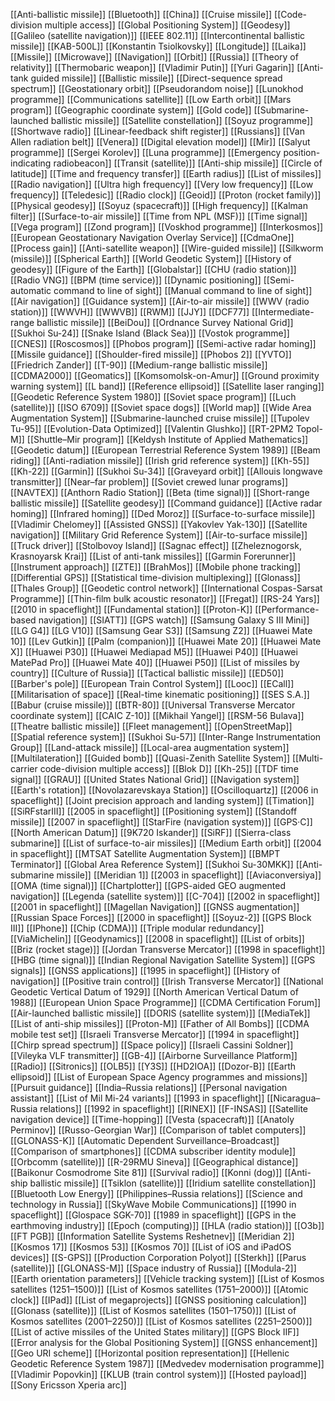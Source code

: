 [[Anti-ballistic missile]]
[[Bluetooth]]
[[China]]
[[Cruise missile]]
[[Code-division multiple access]]
[[Global Positioning System]]
[[Geodesy]]
[[Galileo (satellite navigation)]]
[[IEEE 802.11]]
[[Intercontinental ballistic missile]]
[[KAB-500L]]
[[Konstantin Tsiolkovsky]]
[[Longitude]]
[[Laika]]
[[Missile]]
[[Microwave]]
[[Navigation]]
[[Orbit]]
[[Russia]]
[[Theory of relativity]]
[[Thermobaric weapon]]
[[Vladimir Putin]]
[[Yuri Gagarin]]
[[Anti-tank guided missile]]
[[Ballistic missile]]
[[Direct-sequence spread spectrum]]
[[Geostationary orbit]]
[[Pseudorandom noise]]
[[Lunokhod programme]]
[[Communications satellite]]
[[Low Earth orbit]]
[[Mars program]]
[[Geographic coordinate system]]
[[Gold code]]
[[Submarine-launched ballistic missile]]
[[Satellite constellation]]
[[Soyuz programme]]
[[Shortwave radio]]
[[Linear-feedback shift register]]
[[Russians]]
[[Van Allen radiation belt]]
[[Venera]]
[[Digital elevation model]]
[[Mir]]
[[Salyut programme]]
[[Sergei Korolev]]
[[Luna programme]]
[[Emergency position-indicating radiobeacon]]
[[Transit (satellite)]]
[[Anti-ship missile]]
[[Circle of latitude]]
[[Time and frequency transfer]]
[[Earth radius]]
[[List of missiles]]
[[Radio navigation]]
[[Ultra high frequency]]
[[Very low frequency]]
[[Low frequency]]
[[Teledesic]]
[[Radio clock]]
[[Geoid]]
[[Proton (rocket family)]]
[[Physical geodesy]]
[[Soyuz (spacecraft)]]
[[High frequency]]
[[Kalman filter]]
[[Surface-to-air missile]]
[[Time from NPL (MSF)]]
[[Time signal]]
[[Vega program]]
[[Zond program]]
[[Voskhod programme]]
[[Interkosmos]]
[[European Geostationary Navigation Overlay Service]]
[[CdmaOne]]
[[Process gain]]
[[Anti-satellite weapon]]
[[Wire-guided missile]]
[[Silkworm (missile)]]
[[Spherical Earth]]
[[World Geodetic System]]
[[History of geodesy]]
[[Figure of the Earth]]
[[Globalstar]]
[[CHU (radio station)]]
[[Radio VNG]]
[[BPM (time service)]]
[[Dynamic positioning]]
[[Semi-automatic command to line of sight]]
[[Manual command to line of sight]]
[[Air navigation]]
[[Guidance system]]
[[Air-to-air missile]]
[[WWV (radio station)]]
[[WWVH]]
[[WWVB]]
[[RWM]]
[[JJY]]
[[DCF77]]
[[Intermediate-range ballistic missile]]
[[BeiDou]]
[[Ordnance Survey National Grid]]
[[Sukhoi Su-24]]
[[Snake Island (Black Sea)]]
[[Vostok programme]]
[[CNES]]
[[Roscosmos]]
[[Phobos program]]
[[Semi-active radar homing]]
[[Missile guidance]]
[[Shoulder-fired missile]]
[[Phobos 2]]
[[YVTO]]
[[Friedrich Zander]]
[[T-90]]
[[Medium-range ballistic missile]]
[[CDMA2000]]
[[Geomatics]]
[[Komsomolsk-on-Amur]]
[[Ground proximity warning system]]
[[L band]]
[[Reference ellipsoid]]
[[Satellite laser ranging]]
[[Geodetic Reference System 1980]]
[[Soviet space program]]
[[Luch (satellite)]]
[[ISO 6709]]
[[Soviet space dogs]]
[[World map]]
[[Wide Area Augmentation System]]
[[Submarine-launched cruise missile]]
[[Tupolev Tu-95]]
[[Evolution-Data Optimized]]
[[Valentin Glushko]]
[[RT-2PM2 Topol-M]]
[[Shuttle–Mir program]]
[[Keldysh Institute of Applied Mathematics]]
[[Geodetic datum]]
[[European Terrestrial Reference System 1989]]
[[Beam riding]]
[[Anti-radiation missile]]
[[Irish grid reference system]]
[[Kh-55]]
[[Kh-22]]
[[Garmin]]
[[Sukhoi Su-34]]
[[Graveyard orbit]]
[[Allouis longwave transmitter]]
[[Near–far problem]]
[[Soviet crewed lunar programs]]
[[NAVTEX]]
[[Anthorn Radio Station]]
[[Beta (time signal)]]
[[Short-range ballistic missile]]
[[Satellite geodesy]]
[[Command guidance]]
[[Active radar homing]]
[[Infrared homing]]
[[Ded Moroz]]
[[Surface-to-surface missile]]
[[Vladimir Chelomey]]
[[Assisted GNSS]]
[[Yakovlev Yak-130]]
[[Satellite navigation]]
[[Military Grid Reference System]]
[[Air-to-surface missile]]
[[Truck driver]]
[[Stolbovoy Island]]
[[Sagnac effect]]
[[Zheleznogorsk, Krasnoyarsk Krai]]
[[List of anti-tank missiles]]
[[Garmin Forerunner]]
[[Instrument approach]]
[[ZTE]]
[[BrahMos]]
[[Mobile phone tracking]]
[[Differential GPS]]
[[Statistical time-division multiplexing]]
[[Glonass]]
[[Thales Group]]
[[Geodetic control network]]
[[International Cospas-Sarsat Programme]]
[[Thin-film bulk acoustic resonator]]
[[Fregat]]
[[RS-24 Yars]]
[[2010 in spaceflight]]
[[Fundamental station]]
[[Proton-K]]
[[Performance-based navigation]]
[[SIATT]]
[[GPS watch]]
[[Samsung Galaxy S III Mini]]
[[LG G4]]
[[LG V10]]
[[Samsung Gear S3]]
[[Samsung Z2]]
[[Huawei Mate 10]]
[[Lev Gutkin]]
[[Palm (companion)]]
[[Huawei Mate 20]]
[[Huawei Mate X]]
[[Huawei P30]]
[[Huawei Mediapad M5]]
[[Huawei P40]]
[[Huawei MatePad Pro]]
[[Huawei Mate 40]]
[[Huawei P50]]
[[List of missiles by country]]
[[Culture of Russia]]
[[Tactical ballistic missile]]
[[ED50]]
[[Barber's pole]]
[[European Train Control System]]
[[Looc]]
[[ECall]]
[[Militarisation of space]]
[[Real-time kinematic positioning]]
[[SES S.A.]]
[[Babur (cruise missile)]]
[[BTR-80]]
[[Universal Transverse Mercator coordinate system]]
[[CAIC Z-10]]
[[Mikhail Yangel]]
[[RSM-56 Bulava]]
[[Theatre ballistic missile]]
[[Fleet management]]
[[OpenStreetMap]]
[[Spatial reference system]]
[[Sukhoi Su-57]]
[[Inter-Range Instrumentation Group]]
[[Land-attack missile]]
[[Local-area augmentation system]]
[[Multilateration]]
[[Guided bomb]]
[[Quasi-Zenith Satellite System]]
[[Multi-carrier code-division multiple access]]
[[Blok D]]
[[Kh-25]]
[[TDF time signal]]
[[GRAU]]
[[United States National Grid]]
[[Navigation system]]
[[Earth's rotation]]
[[Novolazarevskaya Station]]
[[Oscilloquartz]]
[[2006 in spaceflight]]
[[Joint precision approach and landing system]]
[[Timation]]
[[SiRFstarIII]]
[[2005 in spaceflight]]
[[Positioning system]]
[[Standoff missile]]
[[2007 in spaceflight]]
[[StarFire (navigation system)]]
[[GPS·C]]
[[North American Datum]]
[[9K720 Iskander]]
[[SiRF]]
[[Sierra-class submarine]]
[[List of surface-to-air missiles]]
[[Medium Earth orbit]]
[[2004 in spaceflight]]
[[MTSAT Satellite Augmentation System]]
[[BMPT Terminator]]
[[Global Area Reference System]]
[[Sukhoi Su-30MKK]]
[[Anti-submarine missile]]
[[Meridian 1]]
[[2003 in spaceflight]]
[[Aviaconversiya]]
[[OMA (time signal)]]
[[Chartplotter]]
[[GPS-aided GEO augmented navigation]]
[[Legenda (satellite system)]]
[[C-704]]
[[2002 in spaceflight]]
[[2001 in spaceflight]]
[[Magellan Navigation]]
[[GNSS augmentation]]
[[Russian Space Forces]]
[[2000 in spaceflight]]
[[Soyuz-2]]
[[GPS Block III]]
[[IPhone]]
[[Chip (CDMA)]]
[[Triple modular redundancy]]
[[ViaMichelin]]
[[Geodynamics]]
[[2008 in spaceflight]]
[[List of orbits]]
[[Briz (rocket stage)]]
[[Jordan Transverse Mercator]]
[[1998 in spaceflight]]
[[HBG (time signal)]]
[[Indian Regional Navigation Satellite System]]
[[GPS signals]]
[[GNSS applications]]
[[1995 in spaceflight]]
[[History of navigation]]
[[Positive train control]]
[[Irish Transverse Mercator]]
[[National Geodetic Vertical Datum of 1929]]
[[North American Vertical Datum of 1988]]
[[European Union Space Programme]]
[[CDMA Certification Forum]]
[[Air-launched ballistic missile]]
[[DORIS (satellite system)]]
[[MediaTek]]
[[List of anti-ship missiles]]
[[Proton-M]]
[[Father of All Bombs]]
[[CDMA mobile test set]]
[[Israeli Transverse Mercator]]
[[1994 in spaceflight]]
[[Chirp spread spectrum]]
[[Space policy]]
[[Israeli Cassini Soldner]]
[[Vileyka VLF transmitter]]
[[GB-4]]
[[Airborne Surveillance Platform]]
[[Radio]]
[[Sitronics]]
[[OLB5]]
[[Y3S]]
[[HD2IOA]]
[[Dozor-B]]
[[Earth ellipsoid]]
[[List of European Space Agency programmes and missions]]
[[Pursuit guidance]]
[[India–Russia relations]]
[[Personal navigation assistant]]
[[List of Mil Mi-24 variants]]
[[1993 in spaceflight]]
[[Nicaragua–Russia relations]]
[[1992 in spaceflight]]
[[RINEX]]
[[F-INSAS]]
[[Satellite navigation device]]
[[Time-hopping]]
[[Vesta (spacecraft)]]
[[Anatoly Perminov]]
[[Russo-Georgian War]]
[[Comparison of tablet computers]]
[[GLONASS-K]]
[[Automatic Dependent Surveillance–Broadcast]]
[[Comparison of smartphones]]
[[CDMA subscriber identity module]]
[[Orbcomm (satellite)]]
[[R-29RMU Sineva]]
[[Geographical distance]]
[[Baikonur Cosmodrome Site 81]]
[[Survival radio]]
[[Konni (dog)]]
[[Anti-ship ballistic missile]]
[[Tsiklon (satellite)]]
[[Iridium satellite constellation]]
[[Bluetooth Low Energy]]
[[Philippines–Russia relations]]
[[Science and technology in Russia]]
[[SkyWave Mobile Communications]]
[[1990 in spaceflight]]
[[Glospace SGK-70]]
[[1989 in spaceflight]]
[[GPS in the earthmoving industry]]
[[Epoch (computing)]]
[[HLA (radio station)]]
[[O3b]]
[[FT PGB]]
[[Information Satellite Systems Reshetnev]]
[[Meridian 2]]
[[Kosmos 17]]
[[Kosmos 53]]
[[Kosmos 70]]
[[List of iOS and iPadOS devices]]
[[S-GPS]]
[[Production Corporation Polyot]]
[[Sterkh]]
[[Parus (satellite)]]
[[GLONASS-M]]
[[Space industry of Russia]]
[[Modula-2]]
[[Earth orientation parameters]]
[[Vehicle tracking system]]
[[List of Kosmos satellites (1251–1500)]]
[[List of Kosmos satellites (1751–2000)]]
[[Atomic clock]]
[[IPad]]
[[List of megaprojects]]
[[GNSS positioning calculation]]
[[Glonass (satellite)]]
[[List of Kosmos satellites (1501–1750)]]
[[List of Kosmos satellites (2001–2250)]]
[[List of Kosmos satellites (2251–2500)]]
[[List of active missiles of the United States military]]
[[GPS Block IIF]]
[[Error analysis for the Global Positioning System]]
[[GNSS enhancement]]
[[Geo URI scheme]]
[[Horizontal position representation]]
[[Hellenic Geodetic Reference System 1987]]
[[Medvedev modernisation programme]]
[[Vladimir Popovkin]]
[[KLUB (train control system)]]
[[Hosted payload]]
[[Sony Ericsson Xperia arc]]
